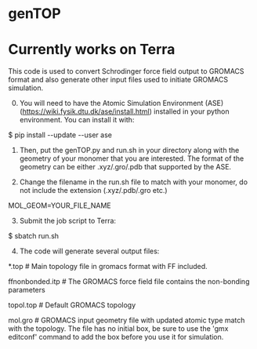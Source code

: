 # genTOP

# Currently works on Terra

This code is used to convert Schrodinger force field output to GROMACS format and also generate other input files used to initiate GROMACS simulation.

0. You will need to have the Atomic Simulation Environment (ASE) (https://wiki.fysik.dtu.dk/ase/install.html) installed in your python environment. You can install it with:

$ pip install --update --user ase

1. Then, put the genTOP.py and run.sh in your directory along with the geometry of your monomer that you are interested. The format of the geometry can be either .xyz/.gro/.pdb that supported by the ASE.

2. Change the filename in the run.sh file to match with your monomer, do not include the extension (.xyz/.pdb/.gro etc.)

MOL_GEOM=YOUR_FILE_NAME

3. Submit the job script to Terra:

$ sbatch run.sh

4. The code will generate several output files:

*.top # Main topology file in gromacs format with FF included.

ffnonbonded.itp # The GROMACS force field file contains the non-bonding parameters

topol.top # Default GROMACS topology

mol.gro # GROMACS input geometry file with updated atomic type match with the topology. The file has no initial box, be sure to use the 'gmx editconf' command to add the box before you use it for simulation. 

